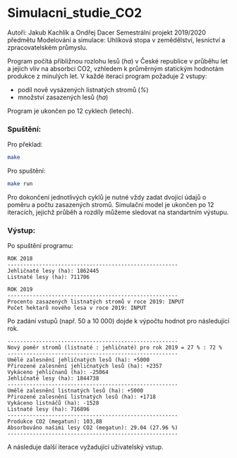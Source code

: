 # Simulacni_studie_CO2
Autoři: Jakub Kachlík a Ondřej Dacer
Semestrální projekt 2019/2020 předmětu Modelování a simulace: Uhlíková stopa v zemědělství, lesnictví a zpracovatelském průmyslu.

Program počítá přibližnou rozlohu lesů (*ha*) v České republice v průběhu let a jejich vliv na absorbci CO2, vzhledem k průměrným statickým hodnotám produkce z minulých let. V každé iteraci program požaduje 2 vstupy: 
- podíl nově vysázených listnatých stromů (*%*)
- množství zasazených lesů (*ha*)

Program je ukončen po 12 cyklech (letech).
### Spuštění:
Pro překlad:
```sh
make
```
Pro spuštění:
```sh
make run
```

Pro dokončení jednotlivých cyklů je nutné vždy zadat dvojici údajů o poměru a počtu zasazených stromů. Simulační model je ukončen po 12 iteracích, jejichž průběh a rozdíly můžeme sledovat na standartním výstupu.

### Výstup:
Po spuštění programu:

```
ROK 2018
------------------------------------------------------
Jehličnaté lesy (ha): 1862445
Listnaté lesy (ha): 711706

ROK 2019
------------------------------------------------------
Procento zasazených listnatých stromů v roce 2019: INPUT
Počet hektarů nového lesa v roce 2019: INPUT
```
Po zadání vstupů (např. 50 a 10 000) dojde k výpočtu hodnot pro následující rok.
```
------------------------------------------------------
Nový poměr stromů (listnaté : jehličnaté) pro rok 2019 = 27 % : 72 %
------------------------------------------------------
Umělé zalesnění jehličnatých lesů (ha): +5000
Přirozené zalesnění jehličnatých lesů (ha): +2357
Vykáceno jehličnanů (ha): -25064
Jehličnaté lesy (ha): 1844738
------------------------------------------------------
Umělé zalesnění listnatých lesů (ha): +5000
Přirozené zalesnění listnatých lesů (ha): +1718
Vykáceno listnáčů (ha): -1528
Listnaté lesy (ha): 716896
------------------------------------------------------
Produkce CO2 (megatun): 103,88
Absorbováno našimi lesy CO2 (megatun): 29.04 (27.96 %)
------------------------------------------------------
```
A následuje další iterace vyžadující uživatelský vstup.
